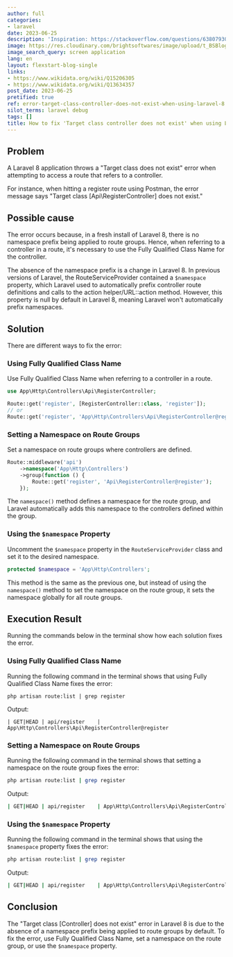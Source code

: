 ```yaml
---
author: full
categories:
- laravel
date: 2023-06-25
description: 'Inspiration: https://stackoverflow.com/questions/63807930/error-target-class-controller-does-not-exist-when-using-laravel-8'
image: https://res.cloudinary.com/brightsoftwares/image/upload/t_BSBlogImage/v1/brightsoftwares.com.blog/6emneH4P8LA
image_search_query: screen application
lang: en
layout: flexstart-blog-single
links:
- https://www.wikidata.org/wiki/Q15206305
- https://www.wikidata.org/wiki/Q13634357
post_date: 2023-06-25
pretified: true
ref: error-target-class-controller-does-not-exist-when-using-laravel-8
silot_terms: laravel debug
tags: []
title: How to fix 'Target class controller does not exist' when using Laravel 8
---
```


## Problem

A Laravel 8 application throws a "Target class does not exist" error when attempting to access a route that refers to a controller.

For instance, when hitting a register route using Postman, the error message says "Target class [Api\RegisterController] does not exist."

## Possible cause

The error occurs because, in a fresh install of Laravel 8, there is no namespace prefix being applied to route groups. Hence, when referring to a controller in a route, it's necessary to use the Fully Qualified Class Name for the controller.

The absence of the namespace prefix is a change in Laravel 8. In previous versions of Laravel, the RouteServiceProvider contained a `$namespace` property, which Laravel used to automatically prefix controller route definitions and calls to the action helper/URL::action method. However, this property is null by default in Laravel 8, meaning Laravel won't automatically prefix namespaces.

## Solution

There are different ways to fix the error:

### Using Fully Qualified Class Name

Use Fully Qualified Class Name when referring to a controller in a route.


```php
use App\Http\Controllers\Api\RegisterController;

Route::get('register', [RegisterController::class, 'register']);
// or
Route::get('register', 'App\Http\Controllers\Api\RegisterController@register');
```

### Setting a Namespace on Route Groups

Set a namespace on route groups where controllers are defined.



```php
Route::middleware('api')
    ->namespace('App\Http\Controllers')
    ->group(function () {
        Route::get('register', 'Api\RegisterController@register');
    });
```

The `namespace()` method defines a namespace for the route group, and Laravel automatically adds this namespace to the controllers defined within the group.

### Using the `$namespace` Property

Uncomment the `$namespace` property in the `RouteServiceProvider` class and set it to the desired namespace.



```php
protected $namespace = 'App\Http\Controllers';
```

This method is the same as the previous one, but instead of using the `namespace()` method to set the namespace on the route group, it sets the namespace globally for all route groups.

## Execution Result

Running the commands below in the terminal show how each solution fixes the error.

### Using Fully Qualified Class Name

Running the following command in the terminal shows that using Fully Qualified Class Name fixes the error:


`php artisan route:list | grep register`

Output:


```| GET|HEAD | api/register    | App\Http\Controllers\Api\RegisterController@register```

### Setting a Namespace on Route Groups

Running the following command in the terminal shows that setting a namespace on the route group fixes the error:



```bash
php artisan route:list | grep register
```

Output:


```bash
| GET|HEAD | api/register    | App\Http\Controllers\Api\RegisterController@register
```

### Using the `$namespace` Property

Running the following command in the terminal shows that using the `$namespace` property fixes the error:


```bash
php artisan route:list | grep register
```

Output:



```bash
| GET|HEAD | api/register    | App\Http\Controllers\Api\RegisterController@register
```

## Conclusion

The "Target class [Controller] does not exist" error in Laravel 8 is due to the absence of a namespace prefix being applied to route groups by default. To fix the error, use Fully Qualified Class Name, set a namespace on the route group, or use the `$namespace` property.